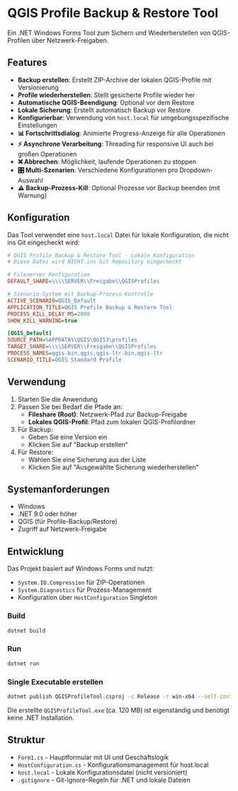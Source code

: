 # QGIS Profile Backup & Restore Tool

Ein .NET Windows Forms Tool zum Sichern und Wiederherstellen von QGIS-Profilen über Netzwerk-Freigaben.

## Features

- **Backup erstellen**: Erstellt ZIP-Archive der lokalen QGIS-Profile mit Versionierung
- **Profile wiederherstellen**: Stellt gesicherte Profile wieder her
- **Automatische QGIS-Beendigung**: Optional vor dem Restore
- **Lokale Sicherung**: Erstellt automatisch Backup vor Restore
- **Konfigurierbar**: Verwendung von `host.local` für umgebungsspezifische Einstellungen
- **📊 Fortschrittsdialog**: Animierte Progress-Anzeige für alle Operationen
- **⚡ Asynchrone Verarbeitung**: Threading für responsive UI auch bei großen Operationen
- **❌ Abbrechen**: Möglichkeit, laufende Operationen zu stoppen
- **🎛️ Multi-Szenarien**: Verschiedene Konfigurationen pro Dropdown-Auswahl
- **⚠️ Backup-Prozess-Kill**: Optional Prozesse vor Backup beenden (mit Warnung)

## Konfiguration

Das Tool verwendet eine `host.local` Datei für lokale Konfiguration, die nicht ins Git eingecheckt wird:

```ini
# QGIS Profile Backup & Restore Tool - Lokale Konfiguration
# Diese Datei wird NICHT ins Git Repository eingecheckt

# Fileserver Konfiguration
DEFAULT_SHARE=\\\\SERVER\\Freigabe\\QGISProfiles

# Szenario-System mit Backup-Prozess-Kontrolle
ACTIVE_SCENARIO=QGIS_Default
APPLICATION_TITLE=QGIS Profile Backup & Restore Tool
PROCESS_KILL_DELAY_MS=2000
SHOW_KILL_WARNING=true

[QGIS_Default]
SOURCE_PATH=%APPDATA%\QGIS\QGIS3\profiles
TARGET_SHARE=\\\\SERVER\\Freigabe\\QGISProfiles
PROCESS_NAMES=qgis-bin,qgis,qgis-ltr-bin,qgis-ltr
SCENARIO_TITLE=QGIS Standard Profile
```

## Verwendung

1. Starten Sie die Anwendung
2. Passen Sie bei Bedarf die Pfade an:
   - **Fileshare (Root)**: Netzwerk-Pfad zur Backup-Freigabe
   - **Lokales QGIS-Profil**: Pfad zum lokalen QGIS-Profilordner
3. Für Backup:
   - Geben Sie eine Version ein
   - Klicken Sie auf "Backup erstellen"
4. Für Restore:
   - Wählen Sie eine Sicherung aus der Liste
   - Klicken Sie auf "Ausgewählte Sicherung wiederherstellen"

## Systemanforderungen

- Windows
- .NET 9.0 oder höher
- QGIS (für Profile-Backup/Restore)
- Zugriff auf Netzwerk-Freigabe

## Entwicklung

Das Projekt basiert auf Windows Forms und nutzt:
- `System.IO.Compression` für ZIP-Operationen
- `System.Diagnostics` für Prozess-Management
- Konfiguration über `HostConfiguration` Singleton

### Build

```bash
dotnet build
```

### Run

```bash
dotnet run
```

### Single Executable erstellen

```bash
dotnet publish QGISProfileTool.csproj -c Release -r win-x64 --self-contained true -p:PublishSingleFile=true -o publish
```

Die erstellte `QGISProfileTool.exe` (ca. 120 MB) ist eigenständig und benötigt keine .NET Installation.

## Struktur

- `Form1.cs` - Hauptformular mit UI und Geschäftslogik
- `HostConfiguration.cs` - Konfigurationsmanagement für host.local
- `host.local` - Lokale Konfigurationsdatei (nicht versioniert)
- `.gitignore` - Git-Ignore-Regeln für .NET und lokale Dateien